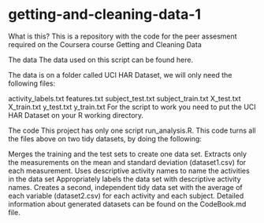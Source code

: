 getting-and-cleaning-data-1
===========================
What is this?
This is a repository with the code for the peer assesment required on the Coursera course Getting and Cleaning Data

The data
The data used on this script can be found here.

The data is on a folder called UCI HAR Dataset, we will only need the following files:

activity_labels.txt
features.txt
subject_test.txt
subject_train.txt
X_test.txt
X_train.txt
y_test.txt
y_train.txt
For the script to work you need to put the UCI HAR Dataset on your R working directory.

The code
This project has only one script run_analysis.R. This code turns all the files above on two tidy datasets, by doing the following:

Merges the training and the test sets to create one data set.
Extracts only the measurements on the mean and standard deviation (dataset1.csv) for each measurement.
Uses descriptive activity names to name the activities in the data set
Appropriately labels the data set with descriptive activity names.
Creates a second, independent tidy data set with the average of each variable (dataset2.csv) for each activity and each subject.
Detailed information about generated datasets can be found on the CodeBook.md file.
